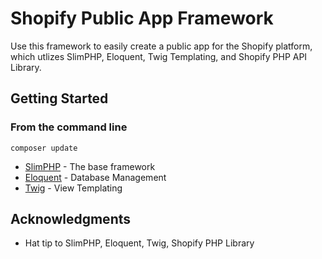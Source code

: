 # Shopify Public App Framework

Use this framework to easily create a public app for the Shopify platform, which utlizes SlimPHP, Eloquent, Twig Templating, and Shopify PHP API Library.

## Getting Started

### From the command line

```
composer update
```

* [SlimPHP](https://www.slimframework.com/) - The base framework
* [Eloquent](https://laravel.com/docs/5.5/eloquent) - Database Management
* [Twig](https://twig.symfony.com/doc/2.x/) - View Templating

## Acknowledgments

* Hat tip to SlimPHP, Eloquent, Twig, Shopify PHP Library
